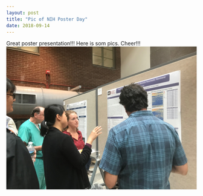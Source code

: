 ```yaml
---
layout: post
title: "Pic of NIH Poster Day"
date: 2018-09-14
---
```

Great poster presentation!!!
Here is som pics. 
Cheer!!!
<img src="assets/pics/IMG_1177.jpg">

